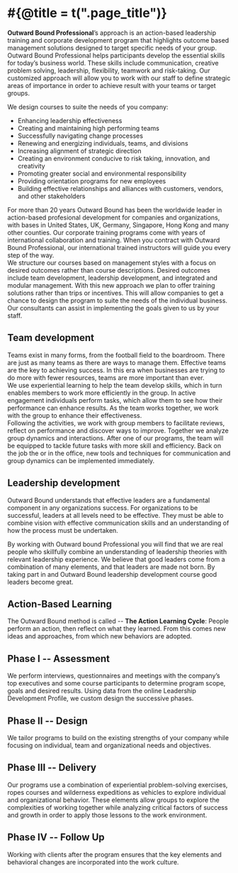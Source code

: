 # #{@title = t(".page_title")}

**Outward Bound Professional**’s approach is an action-based leadership training and corporate development program that highlights outcome based management solutions designed to target specific needs of your group. Outward Bound Professional helps participants develop the essential skills for today’s business world. These skills include communication, creative problem solving, leadership, flexibility, teamwork and risk-taking. Our customized approach will allow you to work with our staff to define strategic areas of importance in order to achieve result with your teams or target groups.

We design courses to suite the needs of you company:

- Enhancing leadership effectiveness
- Creating and maintaining high performing teams
- Successfully navigating change processes
- Renewing and energizing individuals, teams, and divisions
- Increasing alignment of strategic direction
- Creating an environment conducive to risk taking, innovation, and creativity
- Promoting greater social and environmental responsibility
- Providing orientation programs for new employees
- Building effective relationships and alliances with customers, vendors, and other stakeholders

For more than 20 years Outward Bound has been the worldwide leader in action-based profesional development for companies and organizations, with bases in United States, UK, Germany, Singapore, Hong Kong and many other counties. Our corporate training programs come with years of international collaboration and training. When you contract with Outward Bound Professional, our international trained instructors will guide you every step of the way.<br>
We structure our courses based on management styles with a focus on desired outcomes rather than course descriptions. Desired outcomes include team development, leadership development, and integrated and modular management. With this new approach we plan to offer training solutions rather than trips or incentives. This will allow companies to get a chance to design the program to suite the needs of the individual business. Our consultants can assist in implementing the goals given to us by your staff.

## Team development

Teams exist in many forms, from the football field to the boardroom. There are just as many teams as there are ways to manage them. Effective teams are the key to achieving success. In this era when businesses are trying to do more with fewer resources, teams are more important than ever.<br>
We use experiential learning to help the team develop skills, which in turn enables members to work more efficiently in the group. In active engagement individuals perform tasks, which allow them to see how their performance can enhance results. As the team works together, we work with the group to enhance their effectiveness.<br>
Following the activities, we work with group members to facilitate reviews, reflect on performance and discover ways to improve. Together we analyze group dynamics and interactions. After one of our programs, the team will be equipped to tackle future tasks with more skill and efficiency. Back on the job the or in the office, new tools and techniques for communication and group dynamics can be implemented immediately.

## Leadership development

Outward Bound understands that effective leaders are a fundamental component in any organizations success. For organizations to be successful, leaders at all levels need to be effective. They must be able to combine vision with effective communication skills and an understanding of how the process must be undertaken.

By working with Outward bound Professional you will find that we are real people who skillfully combine an understanding of leadership theories with relevant leadership experience. We believe that good leaders come from a combination of many elements, and that leaders are made not born. By taking part in and Outward Bound leadership development course good leaders become great.

## Action-Based Learning
The Outward Bound method is called -- **The Action Learning Cycle**: People perform an action, then reflect on what they learned. From this comes new ideas and approaches, from which new behaviors are adopted.

## Phase I -- Assessment

We perform interviews, questionnaires and meetings with the company’s top executives and some course participants to determine program scope, goals and desired results. Using data from the online Leadership Development Profile, we custom design the successive phases.

## Phase II -- Design

We tailor programs to build on the existing strengths of your company while focusing on individual, team and organizational needs and objectives.

## Phase III -- Delivery

Our programs use a combination of experiential problem-solving exercises, ropes courses and wilderness expeditions as vehicles to explore individual and organizational behavior. These elements allow groups to explore the complexities of working together while analyzing critical factors of success and growth in order to apply those lessons to the work environment.

## Phase IV -- Follow Up

Working with clients after the program ensures that the key elements and behavioral changes are incorporated into the work culture.
